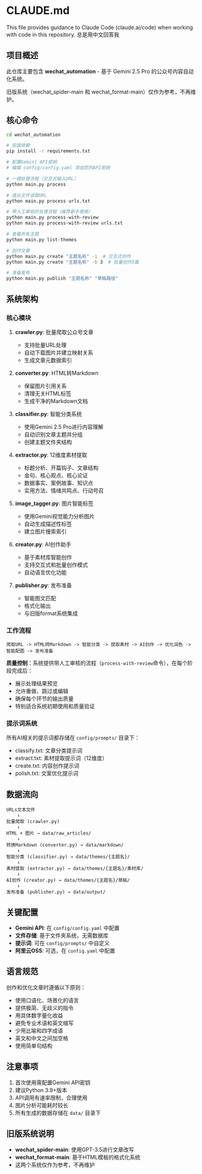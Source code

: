 # CLAUDE.md

This file provides guidance to Claude Code (claude.ai/code) when working with code in this repository.
总是用中文回答我

## 项目概述

此仓库主要包含 **wechat_automation** - 基于 Gemini 2.5 Pro 的公众号内容自动化系统。

旧版系统（wechat_spider-main 和 wechat_format-main）仅作为参考，不再维护。

## 核心命令

```bash
cd wechat_automation

# 安装依赖
pip install -r requirements.txt

# 配置Gemini API密钥
# 编辑 config/config.yaml 添加您的API密钥

# 一键处理流程（交互式输入URL）
python main.py process

# 或从文件读取URL
python main.py process urls.txt

# 带人工审核的处理流程（推荐新手使用）
python main.py process-with-review
python main.py process-with-review urls.txt

# 查看所有主题
python main.py list-themes

# 创作文章
python main.py create "主题名称" -i  # 交互式创作
python main.py create "主题名称" -b 3  # 批量创作3篇

# 准备发布
python main.py publish "主题名称" "草稿路径"
```

## 系统架构

### 核心模块
1. **crawler.py**: 批量爬取公众号文章
   - 支持批量URL处理
   - 自动下载图片并建立映射关系
   - 生成文章元数据索引

2. **converter.py**: HTML转Markdown
   - 保留图片引用关系
   - 清理无关HTML标签
   - 生成干净的Markdown文档

3. **classifier.py**: 智能分类系统
   - 使用Gemini 2.5 Pro进行内容理解
   - 自动识别文章主题并分组
   - 创建主题文件夹结构

4. **extractor.py**: 12维度素材提取
   - 标题分析、开篇钩子、文章结构
   - 金句、核心观点、核心论证
   - 数据事实、案例故事、知识点
   - 实用方法、情绪共鸣点、行动号召

5. **image_tagger.py**: 图片智能标签
   - 使用Gemini视觉能力分析图片
   - 自动生成描述性标签
   - 建立图片搜索索引

6. **creator.py**: AI创作助手
   - 基于素材库智能创作
   - 支持交互式和批量创作模式
   - 自动语言优化功能

7. **publisher.py**: 发布准备
   - 智能图文匹配
   - 格式化输出
   - 与旧版format系统集成

### 工作流程
```
爬取URL -> HTML转Markdown -> 智能分类 -> 提取素材 -> AI创作 -> 优化润色 -> 智能配图 -> 发布准备
```

**质量控制**：系统提供带人工审核的流程（`process-with-review`命令），在每个阶段完成后：
- 展示处理结果预览
- 允许重做、跳过或编辑
- 确保每个环节的输出质量
- 特别适合系统初期使用和质量验证

### 提示词系统
所有AI相关的提示词都存储在 `config/prompts/` 目录下：
- classify.txt: 文章分类提示词
- extract.txt: 素材提取提示词（12维度）
- create.txt: 内容创作提示词
- polish.txt: 文案优化提示词

## 数据流向

```
URLs文本文件
    ↓
批量爬取 (crawler.py)
    ↓
HTML + 图片 → data/raw_articles/
    ↓
转换Markdown (converter.py) → data/markdown/
    ↓
智能分类 (classifier.py) → data/themes/{主题名}/
    ↓
素材提取 (extractor.py) → data/themes/{主题名}/素材库/
    ↓
AI创作 (creator.py) → data/themes/{主题名}/草稿/
    ↓
发布准备 (publisher.py) → data/output/
```

## 关键配置

- **Gemini API**: 在 `config/config.yaml` 中配置
- **文件存储**: 基于文件夹系统，无需数据库
- **提示词**: 可在 `config/prompts/` 中自定义
- **阿里云OSS**: 可选，在 `config.yaml` 中配置

## 语言规范

创作和优化文章时遵循以下原则：
- 使用口语化、场景化的语言
- 提供极简、无歧义的指令
- 用具体数字量化收益
- 避免专业术语和英文缩写
- 少用比喻和四字成语
- 英文和中文之间加空格
- 使用简单句结构

## 注意事项

1. 首次使用需配置Gemini API密钥
2. 建议Python 3.9+版本
3. API调用有速率限制，合理使用
4. 图片分析可能耗时较长
5. 所有生成的数据存储在 `data/` 目录下

## 旧版系统说明

- **wechat_spider-main**: 使用GPT-3.5进行文章改写
- **wechat_format-main**: 基于HTML模板的格式化系统
- 这两个系统仅作为参考，不再维护